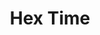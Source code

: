 ---
title: Hex Time
description: Time as a color
updatedAt: 2020-12-11

icon: hexytime
linkedPages:
  - icon: github
    url: https://github.com/ninest/hexy-time
    title: GitHub
  - icon: web
    url:  https://hexy-time.now.sh
    title: Website
---
